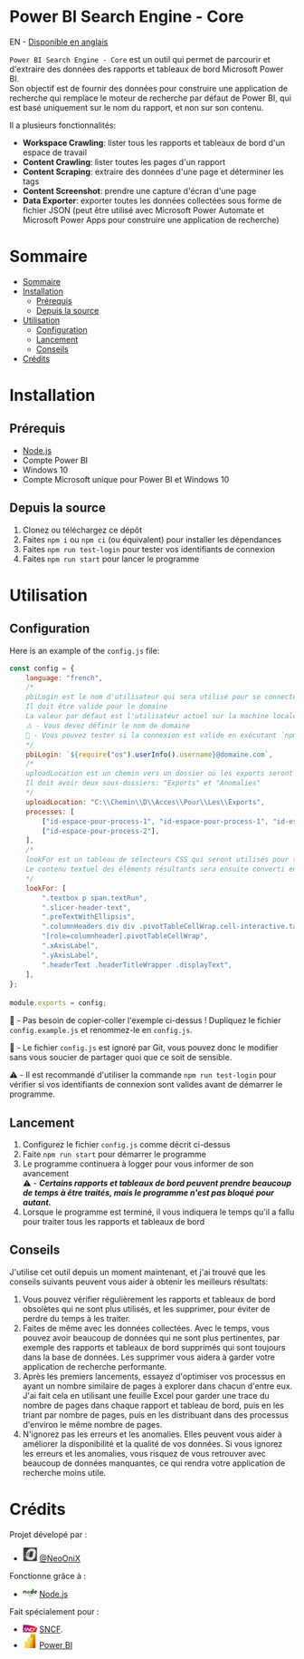 <!-- prettier-ignore-start -->
<!-- omit in toc -->
# Power BI Search Engine - Core
<!-- prettier-ignore-end -->

EN - [Disponible en anglais](/README.md)

`Power BI Search Engine - Core` est un outil qui permet de parcourir et d'extraire des données des rapports et tableaux de bord Microsoft Power BI.  
Son objectif est de fournir des données pour construire une application de recherche qui remplace le moteur de recherche par défaut de Power BI, qui est basé uniquement sur le nom du rapport, et non sur son contenu.

Il a plusieurs fonctionnalités:

-   **Workspace Crawling**: lister tous les rapports et tableaux de bord d'un espace de travail
-   **Content Crawling**: lister toutes les pages d'un rapport
-   **Content Scraping**: extraire des données d'une page et déterminer les tags
-   **Content Screenshot**: prendre une capture d'écran d'une page
-   **Data Exporter**: exporter toutes les données collectées sous forme de fichier JSON (peut être utilisé avec Microsoft Power Automate et Microsoft Power Apps pour construire une application de recherche)

# Sommaire

-   [Sommaire](#sommaire)
-   [Installation](#installation)
    -   [Prérequis](#prérequis)
    -   [Depuis la source](#depuis-la-source)
-   [Utilisation](#utilisation)
    -   [Configuration](#configuration)
    -   [Lancement](#lancement)
    -   [Conseils](#conseils)
-   [Crédits](#crédits)

# Installation

## Prérequis

-   [Node.js](https://nodejs.org/en/download/)
-   Compte Power BI
-   Windows 10
-   Compte Microsoft unique pour Power BI et Windows 10

## Depuis la source

1. Clonez ou téléchargez ce dépôt
2. Faites `npm i` ou `npm ci` (ou équivalent) pour installer les dépendances
3. Faites `npm run test-login` pour tester vos identifiants de connexion
4. Faites `npm run start` pour lancer le programme

# Utilisation

## Configuration

Here is an example of the `config.js` file:

```js
const config = {
    language: "french",
    /*
    pbiLogin est le nom d'utilisateur qui sera utilisé pour se connecter à Power BI
    Il doit être valide pour le domaine
    La valeur par défaut est l'utilisateur actuel sur la machine locale
    ⚠️ - Vous devez définir le nom de domaine
    📝 - Vous pouvez tester si la connexion est valide en exécutant `npm run test-login` dans un terminal
    */
    pbiLogin: `${require("os").userInfo().username}@domaine.com`,
    /*
    uploadLocation est un chemin vers un dossier où les exports seront enregistrés
    Il doit avoir deux sous-dossiers: "Exports" et "Anomalies"
    */
    uploadLocation: "C:\\Chemin\\D\\Acces\\Pour\\Les\\Exports",
    processes: [
        ["id-espace-pour-process-1", "id-espace-pour-process-1", "id-espace-pour-process-1"],
        ["id-espace-pour-process-2"],
    ],
    /*
    lookFor est un tableau de sélecteurs CSS qui seront utilisés pour trouver les éléments qui seront lus
    Le contenu textuel des éléments résultants sera ensuite converti en mots-clés
    */
    lookFor: [
        ".textbox p span.textRun",
        ".slicer-header-text",
        ".preTextWithEllipsis",
        ".columnHeaders div div .pivotTableCellWrap.cell-interactive.tablixAlignCenter",
        "[role=columnheader].pivotTableCellWrap",
        ".xAxisLabel",
        ".yAxisLabel",
        ".headerText .headerTitleWrapper .displayText",
    ],
};

module.exports = config;
```

📝 - Pas besoin de copier-coller l'exemple ci-dessus ! Dupliquez le fichier `config.example.js` et renommez-le en `config.js`.

🔐 - Le fichier `config.js` est ignoré par Git, vous pouvez donc le modifier sans vous soucier de partager quoi que ce soit de sensible.

⚠️ - Il est recommandé d'utiliser la commande `npm run test-login` pour vérifier si vos identifiants de connexion sont valides avant de démarrer le programme.

## Lancement

1. Configurez le fichier `config.js` comme décrit ci-dessus
2. Faite `npm run start` pour démarrer le programme
3. Le programme continuera à logger pour vous informer de son avancement  
   ⚠️ - **_Certains rapports et tableaux de bord peuvent prendre beaucoup de temps à être traités, mais le programme n'est pas bloqué pour autant._**
4. Lorsque le programme est terminé, il vous indiquera le temps qu'il a fallu pour traiter tous les rapports et tableaux de bord

## Conseils

J'utilise cet outil depuis un moment maintenant, et j'ai trouvé que les conseils suivants peuvent vous aider à obtenir les meilleurs résultats:

1. Vous pouvez vérifier régulièrement les rapports et tableaux de bord obsolètes qui ne sont plus utilisés, et les supprimer, pour éviter de perdre du temps à les traiter.
2. Faites de même avec les données collectées. Avec le temps, vous pouvez avoir beaucoup de données qui ne sont plus pertinentes, par exemple des rapports et tableaux de bord supprimés qui sont toujours dans la base de données. Les supprimer vous aidera à garder votre application de recherche performante.
3. Après les premiers lancements, essayez d'optimiser vos processus en ayant un nombre similaire de pages à explorer dans chacun d'entre eux. J'ai fait cela en utilisant une feuille Excel pour garder une trace du nombre de pages dans chaque rapport et tableau de bord, puis en les triant par nombre de pages, puis en les distribuant dans des processus d'environ le même nombre de pages.
4. N'ignorez pas les erreurs et les anomalies. Elles peuvent vous aider à améliorer la disponibilité et la qualité de vos données. Si vous ignorez les erreurs et les anomalies, vous risquez de vous retrouver avec beaucoup de données manquantes, ce qui rendra votre application de recherche moins utile.

# Crédits

Projet dévelopé par :

-   <img width="25px" src="docs/img/onix.png"> [@NeoOniX](https://github.com/NeoOniX)

Fonctionne grâce à :

-   <img width="25px" src="docs/img/node.png"> [Node.js](https://nodejs.org/)

Fait spécialement pour :

-   <img width="25px" src="docs/img/sncf.png"> [SNCF](https://sncf.com/).
-   <img width="25px" src="docs/img/pbi.png"> [Power BI](https://powerbi.microsoft.com/)
